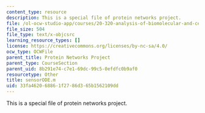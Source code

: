 ```yaml
---
content_type: resource
description: This is a special file of protein networks project.
file: /ol-ocw-studio-app/courses/20-320-analysis-of-biomolecular-and-cellular-systems-fall-2012/33fa462068861f2786d365b1562109dd_sensorODE.m
file_size: 504
file_type: text/x-objcsrc
learning_resource_types: []
license: https://creativecommons.org/licenses/by-nc-sa/4.0/
ocw_type: OCWFile
parent_title: Protein Networks Project
parent_type: CourseSection
parent_uid: 8b291e74-c7e1-69dc-99c5-0efdfc0b9af0
resourcetype: Other
title: sensorODE.m
uid: 33fa4620-6886-1f27-86d3-65b1562109dd
---
```

This is a special file of protein networks project.